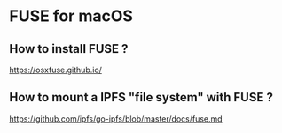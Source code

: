 FUSE for macOS
==

How to install FUSE ?
-
https://osxfuse.github.io/

How to mount a IPFS "file system" with FUSE ?
-
https://github.com/ipfs/go-ipfs/blob/master/docs/fuse.md
